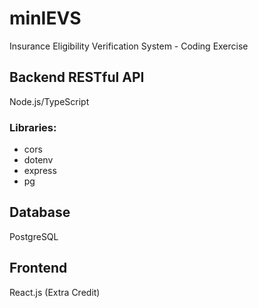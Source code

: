 # minIEVS
Insurance Eligibility Verification System - Coding Exercise

## Backend RESTful API

Node.js/TypeScript

### Libraries:
- cors
- dotenv
- express
- pg

## Database

PostgreSQL

## Frontend

React.js (Extra Credit)